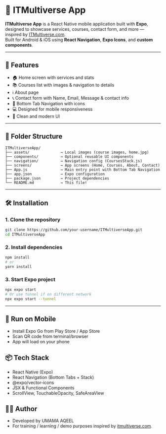 # 📱 ITMultiverse App

**ITMultiverse App** is a React Native mobile application built with **Expo**, designed to showcase services, courses, contact form, and more — inspired by [ITMultiverse.com](https://itmultiverse.com/).  
Built for Android & iOS using **React Navigation**, **Expo Icons**, and **custom components**.

---

## 🚀 Features

- 🏠 Home screen with services and stats
- 📚 Courses list with images & navigation to details
- ℹ️ About page
- 📞 Contact form with Name, Email, Message & contact info
- 🧭 Bottom Tab Navigation with icons
- 💻 Designed for mobile responsiveness
- 🎨 Clean and modern UI

---

## 📁 Folder Structure
```
ITMultiverseApp/
├── assets/              → Local images (course images, home.jpg)
├── components/          → Optional reusable UI components
├── navigation/          → Navigation config (CoursesStack.js)
├── screens/             → App screens (Home, Courses, About, Contact)
├── App.js               → Main entry point with Bottom Tab Navigation
├── app.json             → Expo configuration
├── package.json         → Project dependencies
└── README.md            → This file!
```
---

## 🛠️ Installation

### 1. Clone the repository

```bash
git clone https://github.com/your-username/ITMultiverseApp.git
cd ITMultiverseApp
```
### 2. Install dependencies

```bash
npm install
# or
yarn install
```
### 3. Start Expo project
```bash
npx expo start
# Or use tunnel if on different network
npx expo start --tunnel
```
---

## 📱 Run on Mobile
- Install Expo Go from Play Store / App Store
- Scan QR code from terminal/browser
- App will load on your phone

 ## 📦 Tech Stack
- React Native (Expo)
- React Navigation (Bottom Tabs + Stack)
- @expo/vector-icons
- JSX & Functional Components
- ScrollView, TouchableOpacity, SafeAreaView

## 🧑‍💻 Author
- Developed by UMAMA AQEEL
- For training / learning / demo purposes inspired by [itmultiverse.com](https://itmultiverse.com/).




